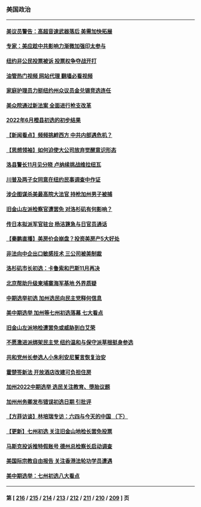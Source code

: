 ### 美国政治
---
#### [美议员警告：高超音速武器落后 美需加快拓展](../../pages/ncid1078159/n13755647.md?06092045) 
#### [专家：美应趁中共影响力渐微加强印太参与](../../pages/ncid1078159/n13755516.md?06092045) 
#### [纽约非公民投票被诉 投票权争夺战开打](../../pages/ncid1078159/n13755486.md?06092045) 
#### [油管热门视频 网站代理 翻墙必看视频](http://209.222.30.114:81/youtube.html?06092045)
#### [家庭护理员力挺纽约州众议员金兑锡竞选连任](../../pages/ncid1078159/n13755464.md?06092045) 
#### [美众院通过新法案 全面进行枪支改革](../../pages/ncid1078159/n13755378.md?06092045) 
#### [2022年6月橙县初选的初步结果](../../pages/ncid1078159/n13755426.md?06092045) 
#### [【新闻看点】频频挑衅西方 中共内部遇危机？](../../pages/ncid1078159/n13755017.md?06092045) 
#### [【思想领袖】如何迫使大公司放弃觉醒意识形态](../../pages/ncid1078159/n13723724.md?06092045) 
#### [洛县警长11月见分晓 卢纳续挑战维拉纽瓦](../../pages/ncid1078159/n13755396.md?06092045) 
#### [川普及两子女同意在纽约民事调查中作证](../../pages/ncid1078159/n13755222.md?06092045) 
#### [涉企图谋杀美最高院大法官 持枪加州男子被捕](../../pages/ncid1078159/n13755263.md?06092045) 
#### [旧金山左派检察官遭罢免 对洛杉矶有何影响？](../../pages/ncid1078159/n13755264.md?06092045) 
#### [传日本拟派军官驻台 杨洁篪急与日官员通话](../../pages/ncid1078159/n13755097.md?06092045) 
#### [【秦鹏直播】美房价会崩盘？投资美房产5大好处](../../pages/ncid1078159/n13755237.md?06092045) 
#### [非法向中企出口敏感技术 三公司被美制裁](../../pages/ncid1078159/n13755233.md?06092045) 
#### [洛杉矶市长初选：卡鲁索和巴斯11月再决](../../pages/ncid1078159/n13755208.md?06092045) 
#### [北京帮助升级柬埔寨海军基地 外界质疑](../../pages/ncid1078159/n13755167.md?06092045) 
#### [中期选举初选 加州选民向民主党释何信息](../../pages/ncid1078159/n13755100.md?06092045) 
#### [美中期选举 加州等七州初选落幕 七大看点](../../pages/ncid1078159/n13755132.md?06092045) 
#### [旧金山左派地检遭罢免或威胁到白艾荣](../../pages/ncid1078159/n13754639.md?06092045) 
#### [不愿激进派绑架民主党 纽约温和与保守派草根挺身参选](../../pages/ncid1078159/n13754668.md?06092045) 
#### [共和党州长参选人小朱利安尼誓言恢复治安](../../pages/ncid1078159/n13754645.md?06092045) 
#### [霍楚签新法 开放酒店改建可负担住房](../../pages/ncid1078159/n13754623.md?06092045) 
#### [加州2022中期选举 选民关注教育、堕胎议题](../../pages/ncid1078159/n13754562.md?06092045) 
#### [加州州务卿发布错误初选日期 引批评](../../pages/ncid1078159/n13754552.md?06092045) 
#### [【方菲访谈】林培瑞专访：六四与今天的中国 （下）](../../pages/ncid1078159/n13754267.md?06092045) 
#### [【更新】七州初选 关注旧金山地检长罢免投票](../../pages/ncid1078159/n13754397.md?06092045) 
#### [马斯克投诉推特假账号 德州总检察长启动调查](../../pages/ncid1078159/n13754414.md?06092045) 
#### [美国际宗教自由报告 关注香港法轮功学员遭遇](../../pages/ncid1078159/n13754439.md?06092045) 
#### [美中期选举：七州初选八大看点](../../pages/ncid1078159/n13754288.md?06092045) 

---
#### 第 [ [216](./216.md?06092045) / [215](./215.md?06092045) / [214](./214.md?06092045) / [213](./213.md?06092045) / [212](./212.md?06092045) / [211](./211.md?06092045) / [210](./210.md?06092045) / [209](./209.md?06092045) ] 页
